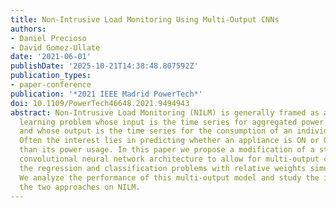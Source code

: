 ```yaml
---
title: Non-Intrusive Load Monitoring Using Multi-Output CNNs
authors:
- Daniel Precioso
- David Gomez-Ullate
date: '2021-06-01'
publishDate: '2025-10-21T14:38:48.807592Z'
publication_types:
- paper-conference
publication: '*2021 IEEE Madrid PowerTech*'
doi: 10.1109/PowerTech46648.2021.9494943
abstract: Non-Intrusive Load Monitoring (NILM) is generally framed as a supervised
  learning problem whose input is the time series for aggregated power load of a household
  and whose output is the time series for the consumption of an individual appliance.
  Often the interest lies in predicting whether an appliance is ON or OFF, rather
  than its power usage. In this paper we propose a modification of a state-of-the-art
  convolutional neural network architecture to allow for multi-output channels, solving
  the regression and classification problems with relative weights simultaneously.
  We analyze the performance of this multi-output model and study the interplay between
  the two approaches on NILM.
---
```


